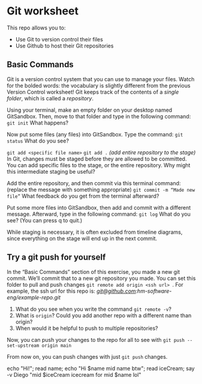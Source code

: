 # Git worksheet 

This repo allows you to: 
- Use Git to version control their files
- Use Github to host their Git repositories

## Basic Commands
Git is a version control system that you can use to manage your files. Watch for the bolded words: the vocabulary is slightly different from the previous Version Control worksheet! Git keeps track of the contents of a *single folder*, which is called a *repository*. 

Using your terminal, make an empty folder on your desktop named GitSandbox. Then, move to that folder and type in the following command: `git init`
What happens?

Now put some files (any files) into GitSandbox. Type the command: `git status`
What do you see?

`git add <specific file name>`
`git add .`	*(add entire repository to the stage)*
In Git, changes must be staged before they are allowed to be committed. You can add specific files to the stage, or the entire repository. 
Why might this intermediate staging be useful?

Add the entire repository, and then commit via this terminal command: (replace the message with something appropriate)
`git commit -m “Made new file”`
What feedback do you get from the terminal afterward?

Put some more files into GitSandbox, then add and commit with a different message. Afterward, type in the following command: `git log`
What do you see? (You can press q to quit.)
	
While staging is necessary, it is often excluded from timeline diagrams, since everything on the stage will end up in the next commit. 

## Try a git push for yourself
In the “Basic Commands”  section of this exercise, you made a new git commit. We’ll commit that to a new git repository you made. You can set this folder to pull and push changes `git remote add origin <ssh url> `. 
For example, the ssh url for this repo is: *git@github.com:hm-software-eng/example-repo.git*
1. What do you see when you write the command `git remote -v`?
2. What is `origin`? Could you add another repo with a different name than origin? 
3. When would it be helpful to  push to multiple repositories? 

Now, you can push your changes to the repo for all to see with `git push --set-upstream origin main`

From now on, you can push changes with just `git push` changes. 

echo "Hi!"; read name; echo "Hi $name mid name btw"; read iceCream; say -v Diego "mid $iceCream icecream for mid $name lol"
